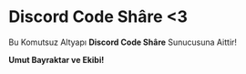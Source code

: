 # **Discord Code Shâre <3**

Bu Komutsuz Altyapı **Discord Code Shâre** Sunucusuna Aittir!

**Umut Bayraktar ve Ekibi!**

